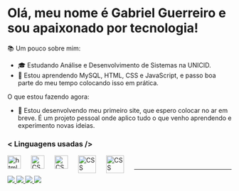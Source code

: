 # Olá, meu nome é Gabriel Guerreiro e sou apaixonado por tecnologia!

📚 Um pouco sobre mim:

- 🎓 Estudando Análise e Desenvolvimento de Sistemas na UNICID.
- 📖 Estou aprendendo MySQL, HTML, CSS e JavaScript, e passo boa parte do meu tempo colocando isso em prática.

O que estou fazendo agora:
- 🚀 Estou desenvolvendo meu primeiro site, que espero colocar no ar em breve. É um projeto pessoal onde aplico tudo o que venho aprendendo e experimento novas ideias.

### < Linguagens usadas />

<img 
    align="left"
    alt="html"
    title="html"
    width="30px"
    style="padding-right: 20px;"
    src="https://cdn.jsdelivr.net/gh/devicons/devicon@latest/icons/html5/html5-plain-wordmark.svg" />

<img 
    align="left"
    alt="CSS"
    title="CSS"
    width="30px"
    style="padding-right: 20px;"
    src="https://cdn.jsdelivr.net/gh/devicons/devicon@latest/icons/css3/css3-plain-wordmark.svg" />

    
<img 
    align="left"
    alt="CSS"
    title="CSS"
    width="30px"
    style="padding-right: 20px;"
    src="https://cdn.jsdelivr.net/gh/devicons/devicon@latest/icons/javascript/javascript-plain.svg" />

    
<img 
    align="left"
    alt="CSS"
    title="CSS"
    width="40px"
    style="padding-right: 20px;"
    src="https://cdn.jsdelivr.net/gh/devicons/devicon@latest/icons/mysql/mysql-original-wordmark.svg" />

    
<img 
    align="left"
    alt="CSS"
    title="CSS"
    width="40px"
    style="padding-right: 20px;"
    src="https://cdn.jsdelivr.net/gh/devicons/devicon@latest/icons/nodejs/nodejs-plain-wordmark.svg" />
    
<br>

---


<p align="left">
<div style="display: inline_block">
  <a href="https://mail.google.com/mail/?view=cm&fs=1&to=bielguerreiro2526@gmail.com">
    <img src="https://img.shields.io/badge/Gmail-D14836?style=for-the-badge&logo=gmail&logoColor=white">
  </a>
  <a href="https://www.instagram.com/guerreirxz/">
    <img src="https://img.shields.io/badge/Instagram-E4405F?style=for-the-badge&logo=instagram&logoColor=white"></>
  </a>
  <a href="https://www.linkedin.com/in/gabriel-guerreiro-46a5b225a/">
    <img src="https://img.shields.io/badge/LinkedIn-0077B5?style=for-the-badge&logo=linkedin&logoColor=white"></>
  </a>
  <a href="">
    <img src="https://img.shields.io/badge/Discord-7289DA?style=for-the-badge&logo=discord&logoColor=white"></>
  </a>   
</div>
</p>

